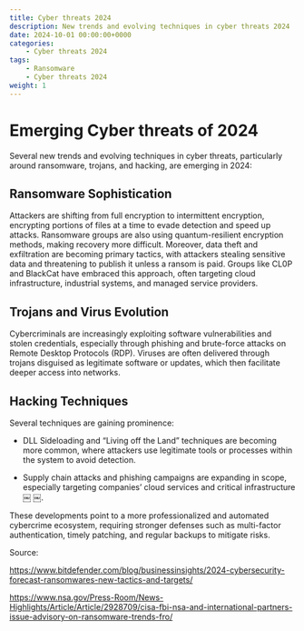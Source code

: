 ```yaml
---
title: Cyber threats 2024
description: New trends and evolving techniques in cyber threats 2024
date: 2024-10-01 00:00:00+0000
categories:
    - Cyber threats 2024
tags:
    - Ransomware
    - Cyber threats 2024
weight: 1
---
```


# Emerging Cyber threats of 2024

Several new trends and evolving techniques in cyber threats, particularly around ransomware, trojans, and hacking, are emerging in 2024:

## Ransomware Sophistication

Attackers are shifting from full encryption to intermittent encryption, encrypting portions of files at a time to evade detection and speed up attacks. Ransomware groups are also using quantum-resilient encryption methods, making recovery more difficult. Moreover, data theft and exfiltration are becoming primary tactics, with attackers stealing sensitive data and threatening to publish it unless a ransom is paid. Groups like CL0P and BlackCat have embraced this approach, often targeting cloud infrastructure, industrial systems, and managed service providers.

## Trojans and Virus Evolution

Cybercriminals are increasingly exploiting software vulnerabilities and stolen credentials, especially through phishing and brute-force attacks on Remote Desktop Protocols (RDP). Viruses are often delivered through trojans disguised as legitimate software or updates, which then facilitate deeper access into networks.

## Hacking Techniques

Several techniques are gaining prominence:
		
* DLL Sideloading and “Living off the Land” techniques are becoming more common, where attackers use legitimate tools or processes within the system to avoid detection.
	
* Supply chain attacks and phishing campaigns are expanding in scope, especially targeting companies’ cloud services and critical infrastructure ￼ ￼.

These developments point to a more professionalized and automated cybercrime ecosystem, requiring stronger defenses such as multi-factor authentication, timely patching, and regular backups to mitigate risks.

Source:

https://www.bitdefender.com/blog/businessinsights/2024-cybersecurity-forecast-ransomwares-new-tactics-and-targets/


https://www.nsa.gov/Press-Room/News-Highlights/Article/Article/2928709/cisa-fbi-nsa-and-international-partners-issue-advisory-on-ransomware-trends-fro/